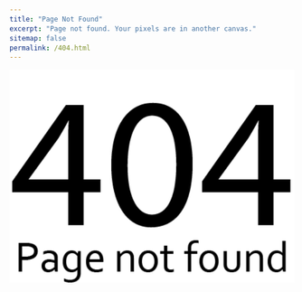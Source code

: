 ```yaml
---
title: "Page Not Found"
excerpt: "Page not found. Your pixels are in another canvas."
sitemap: false
permalink: /404.html
---
```


<p align="center"><img src="/images/404/404.png" title="" alt="404.png" width="644"></p>